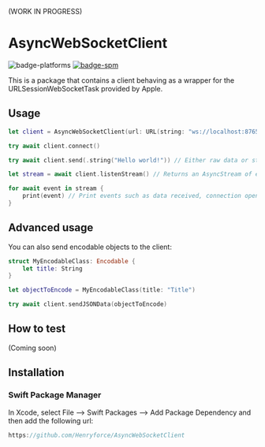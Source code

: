 (WORK IN PROGRESS)

# AsyncWebSocketClient

![badge-platforms][] [![badge-spm][]][spm]

This is a package that contains a client behaving as a wrapper for the URLSessionWebSocketTask provided by Apple.

## Usage

```swift
let client = AsyncWebSocketClient(url: URL(string: "ws://localhost:8765/")!)

try await client.connect()

try await client.send(.string("Hello world!")) // Either raw data or strings can be sent

let stream = await client.listenStream() // Returns an AsyncStream of events

for await event in stream {
    print(event) // Print events such as data received, connection opened, connection closed
}
```

## Advanced usage

You can also send encodable objects to the client:

```swift
struct MyEncodableClass: Encodable {
    let title: String
}

let objectToEncode = MyEncodableClass(title: "Title")

try await client.sendJSONData(objectToEncode)
```

## How to test

(Coming soon)

## Installation

### Swift Package Manager

In Xcode, select File --> Swift Packages --> Add Package Dependency and then add the following url:

```swift
https://github.com/Henryforce/AsyncWebSocketClient
```

[badge-platforms]: https://img.shields.io/badge/platforms-macOS%20%7C%20iOS%20%7C%20tvOS%20%7C%20watchOS-lightgrey.svg

[badge-spm]: https://img.shields.io/badge/Swift%20Package%20Manager-compatible-brightgreen.svg

[spm]: https://github.com/apple/swift-package-manager
